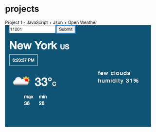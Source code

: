 # projects
Project 1 - JavaScript + Json + Open Weather 
![Weather APP](https://github.com/shauan/projects/blob/master/weatherAPP/styles/img.png?raw=true)

